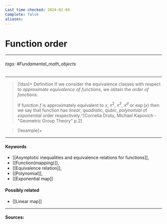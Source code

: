 ```yaml
---
Last time checked: 2024-02-04
Complete: false
aliases:
---
```

# Function order
***
###### tags: #Fundamental_math_objects 
***
>[!dsn]+ Definition
>If we consider the equivalence classes with respect to *approximate equivalence of functions*, we obtain the *order of functions*.
>
>If function $f$ is approximately equivalent to $x$, $x^{2}$, $x^{3}$, $x^{d}$ or $\exp(x)$ then we say that function has *linear*, *quadratic*, *qubic*, *polynomial* of *exponential* order respectively.^[Cornelia Drutu, Michael Kapovich - "Geometric Group Theory" p.2]

>[!example]+ 
>
***
#### Keywords
- [[Asymptotic inequalities and equivalence relations for functions]],
- [[Function(mapping)]],
- [[Equivalence relation]],
- [[Polynomial]],
- [[Exponential map]]
#### Possibly related
- [[Linear map]]
***
#### Sources: